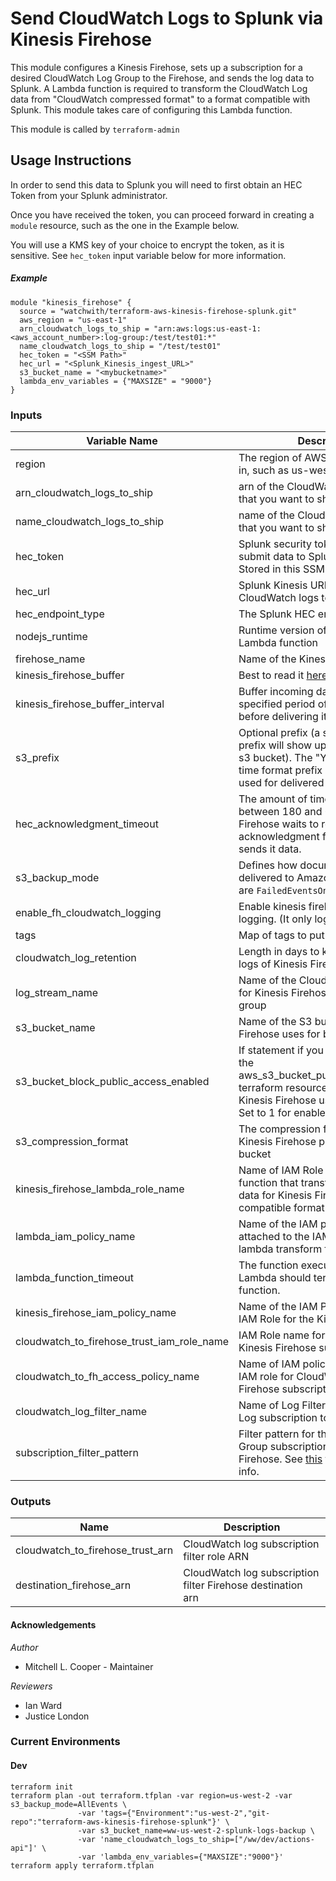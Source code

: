 # Send CloudWatch Logs to Splunk via Kinesis Firehose

This module configures a Kinesis Firehose, sets up a subscription for a desired CloudWatch Log Group to the Firehose, and sends the log data to Splunk.  A Lambda function is required to transform the CloudWatch Log data from "CloudWatch compressed format" to a format compatible with Splunk.  This module takes care of configuring this Lambda function.

This module is called by `terraform-admin`

## Usage Instructions

In order to send this data to Splunk you will need to first obtain an HEC Token from your Splunk administrator.

Once you have received the token, you can proceed forward in creating a `module` resource, such as the one in the Example below.

You will use a KMS key of your choice to encrypt the token, as it is sensitive.  See `hec_token` input variable below for more information.

##### Example
```
module "kinesis_firehose" {
  source = "watchwith/terraform-aws-kinesis-firehose-splunk.git"
  aws_region = "us-east-1"
  arn_cloudwatch_logs_to_ship = "arn:aws:logs:us-east-1:<aws_account_number>:log-group:/test/test01:*"  
  name_cloudwatch_logs_to_ship = "/test/test01"
  hec_token = "<SSM Path>"
  hec_url = "<Splunk_Kinesis_ingest_URL>"
  s3_bucket_name = "<mybucketname>"
  lambda_env_variables = {"MAXSIZE" = "9000"}
}

```

### Inputs

| Variable Name | Description | Type  | Default | Required |
|---------------|-------------|-------|---------|----------|
| region | The region of AWS you want to work in, such as us-west-2 or us-east-1 | string | - | yes |
| arn_cloudwatch_logs_to_ship | arn of the CloudWatch Log Group that you want to ship to Splunk. | string | - | yes |
| name_cloudwatch_logs_to_ship | name of the CloudWatch Log Group that you want to ship to Splunk. | string | - | yes |
| hec_token | Splunk security token needed to submit data to Splunk via HEC URL. Stored in this SSM path.  | string | - | yes |
| hec_url | Splunk Kinesis URL for submitting CloudWatch logs to splunk | string | - | yes |
| hec_endpoint_type | The Splunk HEC endpoint type. | string | `Raw` | no |
| nodejs_runtime | Runtime version of nodejs for Lambda function | string | `nodejs12.x` | no |
| firehose_name  | Name of the Kinesis Firehose | string | `kinesis-firehose-to-splunk` | no |
| kinesis_firehose_buffer | Best to read it [here](https://www.terraform.io/docs/providers/aws/r/kinesis_firehose_delivery_stream.html#buffer_size) | integer | `5` | no |
| kinesis_firehose_buffer_interval | Buffer incoming data for the specified period of time, in seconds, before delivering it to the destination | integer | `300` | no |
| s3_prefix | Optional prefix (a slash after the prefix will show up as a folder in the s3 bucket).  The "YYYY/MM/DD/HH" time format prefix is automatically used for delivered S3 files. | string | `kinesis-firehose/` | no |
| hec_acknowledgment_timeout | The amount of time, in seconds between 180 and 600, that Kinesis Firehose waits to receive an acknowledgment from Splunk after it sends it data. | integer | `300` | no |
| s3_backup_mode | Defines how documents should be delivered to Amazon S3. Valid values are `FailedEventsOnly` and `AllEvents`. | string | `FailedEventsOnly` | no |
| enable_fh_cloudwatch_logging | Enable kinesis firehose CloudWatch logging. (It only logs errors). | boolean | `true` | no |
| tags | Map of tags to put on the resource | map | `null` | no |
| cloudwatch_log_retention | Length in days to keep CloudWatch logs of Kinesis Firehose | integer | `30` | no |
| log_stream_name | Name of the CloudWatch log stream for Kinesis Firehose CloudWatch log group | string | `SplunkDelivery` | no |
| s3_bucket_name  | Name of the S3 bucket Kinesis Firehose uses for backups | string | - | yes |
| s3_bucket_block_public_access_enabled | If statement if you would like to add the aws_s3_bucket_public_access_block terraform resource on s3 bucket Kinesis Firehose uses for backups. Set to 1 for enabled. | integer | `0` | no | 
| s3_compression_format | The compression format for what the Kinesis Firehose puts in the s3 bucket | string | `GZIP` | no |
| kinesis_firehose_lambda_role_name | Name of IAM Role for Lambda function that transforms CloudWatch data for Kinesis Firehose into Splunk compatible format | string | `KinesisFirehoseToLambaRole` | no |
| lambda_iam_policy_name | Name of the IAM policy that is attached to the IAM Role for the lambda transform function | string | `Kinesis-Firehose-to-Splunk-Policy` | no |
| lambda_function_timeout | The function execution time at which Lambda should terminate the function. | integer | `180` | no |
| kinesis_firehose_iam_policy_name | Name of the IAM Policy attached to IAM Role for the Kinesis Firehose | string | `KinesisFirehose-Policy` | no |
| cloudwatch_to_firehose_trust_iam_role_name | IAM Role name for CloudWatch to Kinesis Firehose subscription | string | `CloudWatchToSplunkFirehoseTrust` | no |
| cloudwatch_to_fh_access_policy_name | Name of IAM policy attached to the IAM role for CloudWatch to Kinesis Firehose subscription | string | `KinesisCloudWatchToFirehosePolicy` | no |
| cloudwatch_log_filter_name | Name of Log Filter for CloudWatch Log subscription to Kinesis Firehose | string | `KinesisSubscriptionFilter` | no |
| subscription_filter_pattern | Filter pattern for the CloudWatch Log Group subscription to the Kinesis Firehose. See [this](https://docs.aws.amazon.com/AmazonCloudWatch/latest/logs/FilterAndPatternSyntax.html) for filter pattern info. | string | `""` (no filter) | no |

### Outputs

| Name | Description |
|------|-------------|
| cloudwatch_to_firehose_trust_arn | CloudWatch log subscription filter role ARN |
| destination_firehose_arn | CloudWatch log subscription filter Firehose destination arn |

#### Acknowledgements

_Author_
- Mitchell L. Cooper - Maintainer

_Reviewers_
- Ian Ward
- Justice London


### Current Environments
#### Dev
```shell
terraform init
terraform plan -out terraform.tfplan -var region=us-west-2 -var s3_backup_mode=AllEvents \
               -var 'tags={"Environment":"us-west-2","git-repo":"terraform-aws-kinesis-firehose-splunk"}' \
               -var s3_bucket_name=ww-us-west-2-splunk-logs-backup \
               -var 'name_cloudwatch_logs_to_ship=["/ww/dev/actions-api"]' \
               -var 'lambda_env_variables={"MAXSIZE":"9000"}'
terraform apply terraform.tfplan
```
